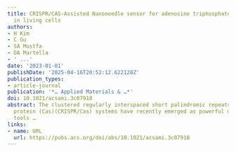 ```yaml
---
title: CRISPR/CAS-Assisted Nanoneedle sensor for adenosine triphosphate detection
  in living cells
authors:
- H Kim
- C Gu
- SA Mustfa
- DA Martella
- ' ...'
date: '2023-01-01'
publishDate: '2025-04-16T20:52:12.622128Z'
publication_types:
- article-journal
publication: '*… Applied Materials & …*'
doi: 10.1021/acsami.3c07918
abstract: The clustered regularly interspaced short palindromic repeats (CRISPR)-associated
  protein (Cas)(CRISPR/Cas) systems have recently emerged as powerful molecular biosensing
  tools …
links:
- name: URL
  url: https://pubs.acs.org/doi/abs/10.1021/acsami.3c07918
---
```

